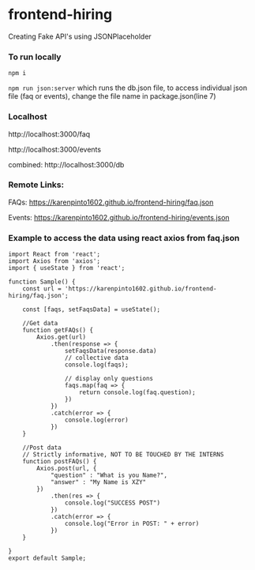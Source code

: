 # frontend-hiring

Creating Fake API's using JSONPlaceholder

### To run locally

```npm i```

```npm run json:server```
which runs the db.json file, to access individual json file (faq or events), change the file name in package.json(line 7)

### Localhost

http://localhost:3000/faq <br/>

http://localhost:3000/events <br />

combined: http://localhost:3000/db

### Remote Links: 

FAQs: https://karenpinto1602.github.io/frontend-hiring/faq.json <br />

Events: https://karenpinto1602.github.io/frontend-hiring/events.json <br />

### Example to access the data using react axios from faq.json

```
import React from 'react';
import Axios from 'axios';
import { useState } from 'react';

function Sample() {
    const url = 'https://karenpinto1602.github.io/frontend-hiring/faq.json';

    const [faqs, setFaqsData] = useState();

    //Get data
    function getFAQs() {
        Axios.get(url)
            .then(response => {
                setFaqsData(response.data)
                // collective data
                console.log(faqs);

                // display only questions
                faqs.map(faq => {
                    return console.log(faq.question);
                })
            })
            .catch(error => {
                console.log(error)
            })
    }

    //Post data
    // Strictly informative, NOT TO BE TOUCHED BY THE INTERNS
    function postFAQs() {
        Axios.post(url, {
            "question" : "What is you Name?",
            "answer" : "My Name is XZY"
        })
            .then(res => {
                console.log("SUCCESS POST")
            })
            .catch(error => {
                console.log("Error in POST: " + error)
            })
    }
    
}
export default Sample;

```
